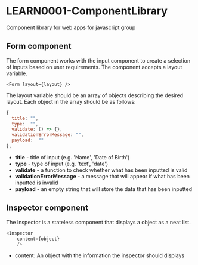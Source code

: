 # LEARN0001-ComponentLibrary
Component library for web apps for javascript group 

## Form component
The form component works with the input component to create a selection of inputs based on user requirements.
The component accepts a layout variable.
```
<Form layout={layout} />
```
The layout variable should be an array of objects describing the desired layout.
Each object in the array should be as follows:
```javascript
{                       
  title: "",
  type:  "",
  validate: () => {},
  validationErrorMessage: "",
  payload:  ""  
},
```
* **title**                     - title of input (e.g. 'Name', 'Date of Birth')
* **type**                      - type of input (e.g. 'text', 'date')
* **validate**                  - a function to check whether what has been inputted is valid
* **validationErrorMessage**    - a message that will appear if what has been inputted is invalid
* **payload**                   - an empty string that will store the data that has been inputted

## Inspector component
The Inspector is a stateless component that displays a object as a neat list.
```javascript
<Inspector
    content={object}
    />
```   

* content: An object with the information the inspector should displays
